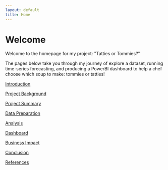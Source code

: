 ```yaml
---
layout: default
title: Home
---
```

# Welcome

Welcome to the homepage for my project: "Tatties or Tommies?"

The pages below take you through my journey of explore a dataset, running time-series forecasting, and producing a PowerBI dashboard to help a chef choose which soup to make: tommies or tatties!

[Introduction](Introduction.html)

[Project Background](Project-Background.html)

[Project Summary](Project-Summary.html)

[Data Preparation](Data-Preparation.html)

[Analysis](Analysis.html)

[Dashboard](Dashboard.html)

[Business Impact](Business-Impact.html)

[Conclusion](Conclusion.html)

[References](References.html)
